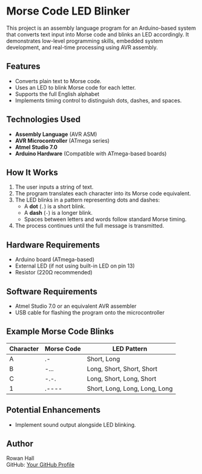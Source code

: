 # Morse Code LED Blinker

This project is an assembly language program for an Arduino-based system that converts text input into Morse code and blinks an LED accordingly. It demonstrates low-level programming skills, embedded system development, and real-time processing using AVR assembly.

## Features

- Converts plain text to Morse code.
- Uses an LED to blink Morse code for each letter.
- Supports the full English alphabet
- Implements timing control to distinguish dots, dashes, and spaces.

## Technologies Used

- **Assembly Language** (AVR ASM)
- **AVR Microcontroller** (ATmega series)
- **Atmel Studio 7.0**
- **Arduino Hardware** (Compatible with ATmega-based boards)

## How It Works

1. The user inputs a string of text.
2. The program translates each character into its Morse code equivalent.
3. The LED blinks in a pattern representing dots and dashes:
   - A **dot** (`.`) is a short blink.
   - A **dash** (`-`) is a longer blink.
   - Spaces between letters and words follow standard Morse timing.
4. The process continues until the full message is transmitted.

## Hardware Requirements

- Arduino board (ATmega-based)
- External LED (if not using built-in LED on pin 13)
- Resistor (220Ω recommended)

## Software Requirements

- Atmel Studio 7.0 or an equivalent AVR assembler
- USB cable for flashing the program onto the microcontroller

## Example Morse Code Blinks

| Character | Morse Code | LED Pattern                   |
| --------- | ---------- | ----------------------------- |
| A         | .-         | Short, Long                   |
| B         | -...       | Long, Short, Short, Short     |
| C         | -.-.       | Long, Short, Long, Short      |
| 1         | .----      | Short, Long, Long, Long, Long |

## Potential Enhancements

- Implement sound output alongside LED blinking.

## Author

Rowan Hall  
GitHub: [Your GitHub Profile](https://github.com/RowanHall)
